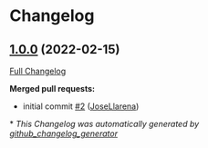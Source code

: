 # Changelog

## [1.0.0](https://github.com/josellarena/autoclean/tree/1.0.0) (2022-02-15)

[Full Changelog](https://github.com/josellarena/autoclean/compare/a23e29435146eb1f671da7009cc0afc3949b408b...1.0.0)

**Merged pull requests:**

- initial commit [\#2](https://github.com/JoseLlarena/autoclean/pull/2) ([JoseLlarena](https://github.com/JoseLlarena))



\* *This Changelog was automatically generated by [github_changelog_generator](https://github.com/github-changelog-generator/github-changelog-generator)*
